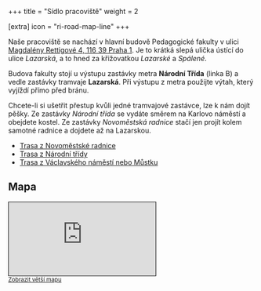 +++
title = "Sídlo pracoviště"
weight = 2

[extra]
icon = "ri-road-map-line"
+++

Naše pracoviště se nachází v hlavní budově Pedagogické fakulty v ulici
[Magdalény Rettigové 4, 116 39 Praha 1](https://www.openstreetmap.org/relation/67763#map=19/50.07973/14.42067&layers=N). Je to krátká slepá ulička ústící do ulice *Lazarská*, a to hned za křižovatkou *Lazarské* a *Spálené*.

Budova fakulty stojí u výstupu zastávky metra **Národní Třída** (linka B) a vedle zastávky tramvaje **Lazarská**. Při výstupu z metra použijte výtah, který vyjíždí přímo před bránu.

Chcete-li si ušetřit přestup kvůli jedné tramvajové zastávce, lze k nám dojít pěšky. Ze zastávky *Národní třída* se vydáte směrem na Karlovo náměstí a obejdete kostel. Ze zastávky *Novoměstská radnice* stačí jen projít kolem samotné radnice a dojdete až na Lazarskou.

- [Trasa z Novoměstské radnice](https://www.openstreetmap.org/directions?engine=graphhopper_foot&route=50.07747%2C14.41957%3B50.07966%2C14.42025#map=18/50.07856/14.41991)
- [Trasa z Národní třídy](https://www.openstreetmap.org/directions?engine=graphhopper_foot&route=50.08129%2C14.41949%3B50.07966%2C14.42025#map=18/50.08026/14.41986)
- [Trasa z Václavského náměstí nebo Můstku](https://www.openstreetmap.org/directions?engine=graphhopper_foot&route=50.08188%2C14.42557%3B50.07959%2C14.42024#map=18/50.08049/14.42288)

## Mapa

<iframe class="map" frameborder="0" scrolling="no" marginheight="0" marginwidth="0" src="https://www.openstreetmap.org/export/embed.html?bbox=14.416733980178835%2C50.077740291580795%2C14.423943758010866%2C50.08173010192646&amp;layer=mapnik&amp;marker=50.07973%2C14.42033" style="border: 1px solid black"></iframe><br/><small><a href="https://www.openstreetmap.org/relation/67763#map=19/50.07973/14.42067&layers=N">Zobrazit větší mapu</a></small>
